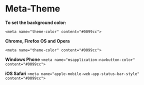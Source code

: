 # Meta-Theme

**To set the background color:**

`<meta name="theme-color" content="#0099cc">`



**Chrome, Firefox OS and Opera**


`<meta name="theme-color" content="#0099cc">`



**Windows Phone**
`<meta name="msapplication-navbutton-color" content="#0099cc">`



**iOS Safari**
`<meta name="apple-mobile-web-app-status-bar-style" content="#0099cc">`
